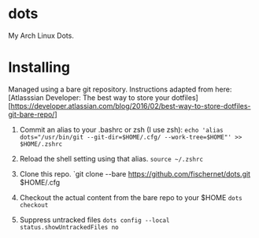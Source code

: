 # dots 
My Arch Linux Dots.

# Installing
Managed using a bare git repository. Instructions adapted from here: [Atlasssian Developer: The best way to store your dotfiles][https://developer.atlassian.com/blog/2016/02/best-way-to-store-dotfiles-git-bare-repo/]

1. Commit an alias to your .bashrc or zsh (I use zsh):
`echo 'alias dots="/usr/bin/git --git-dir=$HOME/.cfg/ --work-tree=$HOME"' >> $HOME/.zshrc`
 
2. Reload the shell setting using that alias.
`source ~/.zshrc`

3. Clone this repo.
`git clone --bare https://github.com/fischernet/dots.git $HOME/.cfg  

4. Checkout the actual content from the bare repo to your $HOME
`dots checkout`

5. Suppress untracked files
`dots config --local status.showUntrackedFiles no` 
 

